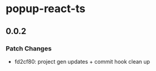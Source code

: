 # popup-react-ts

## 0.0.2

### Patch Changes

- fd2cf80: project gen updates + commit hook clean up
